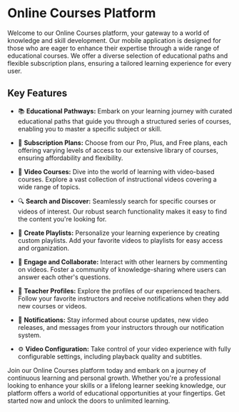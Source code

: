 #  Online Courses Platform

Welcome to our Online Courses platform, your gateway to a world of knowledge and skill development. Our mobile application is designed for those who are eager to enhance their expertise through a wide range of educational courses. We offer a diverse selection of educational paths and flexible subscription plans, ensuring a tailored learning experience for every user.

## Key Features

- 📚 **Educational Pathways:** Embark on your learning journey with curated educational paths that guide you through a structured series of courses, enabling you to master a specific subject or skill.

- 🌟 **Subscription Plans:** Choose from our Pro, Plus, and Free plans, each offering varying levels of access to our extensive library of courses, ensuring affordability and flexibility.

- 🎥 **Video Courses:** Dive into the world of learning with video-based courses. Explore a vast collection of instructional videos covering a wide range of topics.

- 🔍 **Search and Discover:** Seamlessly search for specific courses or videos of interest. Our robust search functionality makes it easy to find the content you're looking for.

- 📜 **Create Playlists:** Personalize your learning experience by creating custom playlists. Add your favorite videos to playlists for easy access and organization.

- 💬 **Engage and Collaborate:** Interact with other learners by commenting on videos. Foster a community of knowledge-sharing where users can answer each other's questions.

- 👤 **Teacher Profiles:** Explore the profiles of our experienced teachers. Follow your favorite instructors and receive notifications when they add new courses or videos.

- 🔔 **Notifications:** Stay informed about course updates, new video releases, and messages from your instructors through our notification system.

- ⚙️ **Video Configuration:** Take control of your video experience with fully configurable settings, including playback quality and subtitles.

Join our Online Courses platform today and embark on a journey of continuous learning and personal growth. Whether you're a professional looking to enhance your skills or a lifelong learner seeking knowledge, our platform offers a world of educational opportunities at your fingertips. Get started now and unlock the doors to unlimited learning.
